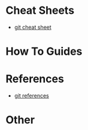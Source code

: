 # Cheat Sheets
  - [git cheat sheet](https://github.com/broadinstitute/dsp-devops-wiki/wiki/git_cheat_sheet)

# How To Guides

# References
  - [git references](https://github.com/broadinstitute/dsp-devops-wiki/wiki/git_references)

# Other

